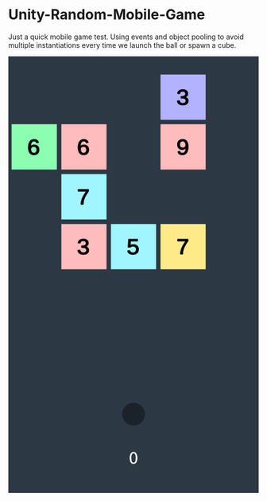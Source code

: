# Unity-Random-Mobile-Game

Just a quick mobile game test.
Using events and object pooling to avoid multiple instantiations every time we launch the ball or spawn a cube.

![alt-text](https://github.com/dweb-damienweber/Unity-Random-Mobile-Game/blob/master/example.gif)
